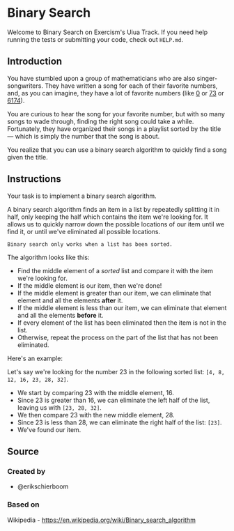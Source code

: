 # Binary Search

Welcome to Binary Search on Exercism's Uiua Track.
If you need help running the tests or submitting your code, check out `HELP.md`.

## Introduction

You have stumbled upon a group of mathematicians who are also singer-songwriters.
They have written a song for each of their favorite numbers, and, as you can imagine, they have a lot of favorite numbers (like [0][zero] or [73][seventy-three] or [6174][kaprekars-constant]).

You are curious to hear the song for your favorite number, but with so many songs to wade through, finding the right song could take a while.
Fortunately, they have organized their songs in a playlist sorted by the title — which is simply the number that the song is about.

You realize that you can use a binary search algorithm to quickly find a song given the title.

[zero]: https://en.wikipedia.org/wiki/0
[seventy-three]: https://en.wikipedia.org/wiki/73_(number)
[kaprekars-constant]: https://en.wikipedia.org/wiki/6174_(number)

## Instructions

Your task is to implement a binary search algorithm.

A binary search algorithm finds an item in a list by repeatedly splitting it in half, only keeping the half which contains the item we're looking for.
It allows us to quickly narrow down the possible locations of our item until we find it, or until we've eliminated all possible locations.

~~~~exercism/caution
Binary search only works when a list has been sorted.
~~~~

The algorithm looks like this:

- Find the middle element of a _sorted_ list and compare it with the item we're looking for.
- If the middle element is our item, then we're done!
- If the middle element is greater than our item, we can eliminate that element and all the elements **after** it.
- If the middle element is less than our item, we can eliminate that element and all the elements **before** it.
- If every element of the list has been eliminated then the item is not in the list.
- Otherwise, repeat the process on the part of the list that has not been eliminated.

Here's an example:

Let's say we're looking for the number 23 in the following sorted list: `[4, 8, 12, 16, 23, 28, 32]`.

- We start by comparing 23 with the middle element, 16.
- Since 23 is greater than 16, we can eliminate the left half of the list, leaving us with `[23, 28, 32]`.
- We then compare 23 with the new middle element, 28.
- Since 23 is less than 28, we can eliminate the right half of the list: `[23]`.
- We've found our item.

## Source

### Created by

- @erikschierboom

### Based on

Wikipedia - https://en.wikipedia.org/wiki/Binary_search_algorithm